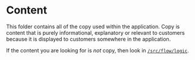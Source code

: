 # Content

This folder contains all of the copy used within the application. Copy is content that is purely informational, explanatory or relevant to customers because it is displayed to customers somewhere in the application.

If the content you are looking for is _not_ copy, then look in [`/src/flow/logic`](../logic).